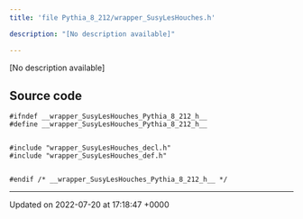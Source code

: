 ```yaml
---
title: 'file Pythia_8_212/wrapper_SusyLesHouches.h'

description: "[No description available]"

---
```







[No description available]




## Source code

```
#ifndef __wrapper_SusyLesHouches_Pythia_8_212_h__
#define __wrapper_SusyLesHouches_Pythia_8_212_h__


#include "wrapper_SusyLesHouches_decl.h"
#include "wrapper_SusyLesHouches_def.h"


#endif /* __wrapper_SusyLesHouches_Pythia_8_212_h__ */
```


-------------------------------

Updated on 2022-07-20 at 17:18:47 +0000
